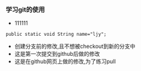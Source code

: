 ### 学习git的使用
- 111111
````
public static void String name="ljy";
````
- 创建分支前的修改,且不想被checkout到新的分支中
- 这是第一次提交到github后做的修改
- 这是在github网页上做的修改,为了练习pull
